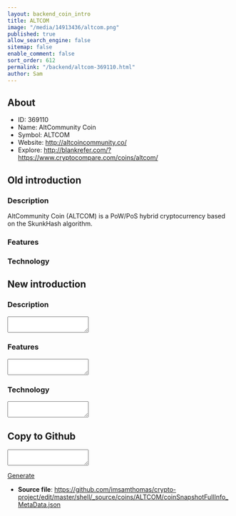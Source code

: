 ```yaml
---
layout: backend_coin_intro
title: ALTCOM
image: "/media/14913436/altcom.png"
published: true
allow_search_engine: false
sitemap: false
enable_comment: false
sort_order: 612
permalink: "/backend/altcom-369110.html"
author: Sam
---
```


## About

- ID: 369110
- Name: AltCommunity Coin
- Symbol: ALTCOM
- Website: http://altcoincommunity.co/
- Explore: http://blankrefer.com/?https://www.cryptocompare.com/coins/altcom/


## Old introduction

### Description

<p>AltCommunity Coin (ALTCOM) is a PoW/PoS hybrid cryptocurrency based on the SkunkHash algorithm. </p>

### Features


### Technology




## New introduction


### Description
<textarea id="meta_description" name="description"></textarea>

### Features
<textarea id="meta_features" name="features"></textarea>

### Technology
<textarea id="meta_technology" name="technology"></textarea>


## Copy to Github

<textarea id="coinsnapshotfullinfo_metadata"></textarea>

<a href="#gen" onclick="generateMetaDatJson()">Generate</a>

- **Source file**: <a href="https://github.com/imsamthomas/crypto-project/edit/master/shell/_source/coins/ALTCOM/coinSnapshotFullInfo_MetaData.json">https://github.com/imsamthomas/crypto-project/edit/master/shell/_source/coins/ALTCOM/coinSnapshotFullInfo_MetaData.json</a>

